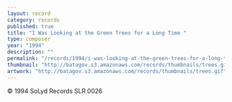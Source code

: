 ```yaml
---
layout: record
category: records
published: true
title: "I Was Looking at the Green Trees for a Long Time "
type: composer
year: "1994"
description: ""
permalink: "/records/1994/i-was-looking-at-the-green-trees-for-a-long-time"
thumbnail: "http://batagov.s3.amazonaws.com/records/thumbnails/trees.gif"
artwork: "http://batagov.s3.amazonaws.com/records/thumbnails/trees.gif"
---
```

	 
© 1994 SoLyd Records SLR 0026